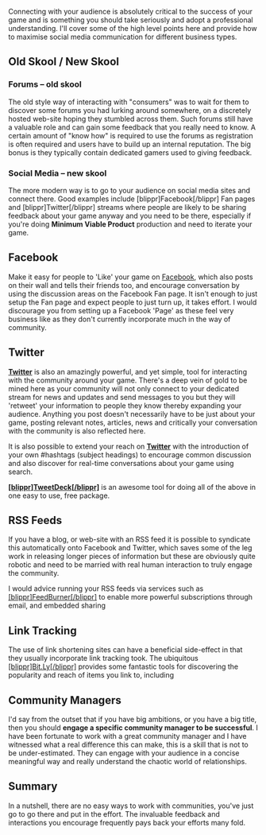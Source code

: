 
Connecting with your audience is absolutely critical to the success of
your game and is something you should take seriously and adopt a
professional understanding. I'll cover some of the high level points
here and provide how to maximise social media communication for different business types.

<!-- more -->

## Old Skool / New Skool

### Forums – old skool

The old style way of interacting with "consumers" was to wait for them
to discover some forums you had lurking around somewhere, on a
discretely hosted web-site hoping they stumbled across them. Such forums
still have a valuable role and can gain some feedback that you really
need to know. A certain amount of "know how" is required to use the
forums as registration is often required and users have to build up an
internal reputation. The big bonus is they typically contain dedicated
gamers used to giving feedback.

### Social Media – new skool

The more modern way is to go to your audience on social media sites and
connect there. Good examples include [blippr]Facebook[/blippr] Fan pages
and [blippr]Twitter[/blippr] streams where people are likely to be
sharing feedback about your game anyway and you need to be there,
especially if you're doing **Minimum Viable Product** production and
need to iterate your game.

## Facebook

Make it easy for people to 'Like' your game on
[Facebook](http://www.facebook.com "Facebook"), which also posts on their wall and tells their friends too, and encourage conversation by using the discussion areas on the Facebook Fan page. It isn't enough to just setup the Fan page and expect people to just turn up, it takes
effort. I would discourage you from setting up a Facebook 'Page' as
these feel very business like as they don't currently incorporate much
in the way of community.

## Twitter

**[Twitter](http://twitter.com "Twitter")** is also an amazingly
powerful, and yet simple, tool for interacting with the community around
your game. There's a deep vein of gold to be mined here as your
community will not only connect to your dedicated stream for news and
updates and send messages to you but they will 'retweet' your
information to people they know thereby expanding your audience.
Anything you post doesn't necessarily have to be just about your game,
posting relevant notes, articles, news and critically your conversation
with the community is also reflected here.

It is also possible to extend your reach on
**[Twitter](http://twitter.com "Twitter")** with the introduction of your own \#hashtags (subject headings) to encourage common discussion and also discover for real-time conversations about your game using
search.

**[[blippr]TweetDeck[/blippr]](http://www.TweetDeck.com "TweetDeck")** is an awesome tool for doing all of the above in one easy to use, free
package.

## RSS Feeds

If you have a blog, or web-site with an RSS feed it is possible to
syndicate this automatically onto Facebook and Twitter, which saves some
of the leg work in releasing longer pieces of information but these are
obviously quite robotic and need to be married with real human
interaction to truly engage the community.

I would advice running your RSS feeds via services such as
[[blippr]FeedBurner[/blippr]](http://Feedburner.Google.Com "Feedburner") to enable more powerful subscriptions through email, and embedded sharing

## Link Tracking

The use of link shortening sites can have a beneficial side-effect in
that they usually incorporate link tracking took. The ubiquitous
[[blippr]Bit.Ly[/blippr]](http://bit.ly "Bit.Ly") provides some fantastic tools for discovering the popularity and reach of items you link to, including

## Community Managers

I'd say from the outset that if you have big ambitions, or you have a
big title, then you should **engage a specific community manager to be
successful**. I have been fortunate to work with a great community
manager and I have witnessed what a real difference this can make, this
is a skill that is not to be under-estimated. They can engage with your
audience in a concise meaningful way and really understand the chaotic
world of relationships.

## Summary

In a nutshell, there are no easy ways to work with communities, you've
just go to go there and put in the effort. The invaluable feedback and
interactions you encourage frequently pays back your efforts many fold.
